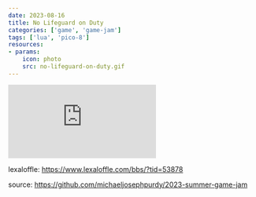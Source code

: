 ```yaml
---
date: 2023-08-16
title: No Lifeguard on Duty
categories: ['game', 'game-jam']
tags: ['lua', 'pico-8']
resources:
- params:
    icon: photo
    src: no-lifeguard-on-duty.gif
---
```


<iframe frameborder="0" src="https://itch.io/embed/2224281" class="itch-wrapper"><a href="https://purdy.itch.io/no-lifeguard-on-duty">No Lifeguard On Duty by mikepurdy</a></iframe>

lexaloffle: https://www.lexaloffle.com/bbs/?tid=53878

source: https://github.com/michaeljosephpurdy/2023-summer-game-jam
